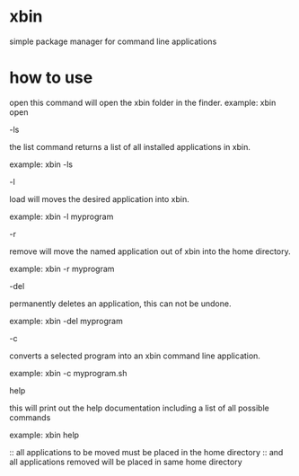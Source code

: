 # xbin
simple package manager for command line applications

# how to use

open
this command will open the xbin folder in the finder.
example: xbin open

-ls

the list command returns a list of all installed applications in xbin.

example: xbin -ls

-l

load will moves the desired application into xbin.

example: xbin -l myprogram

-r

remove will move the named application out of xbin into the home directory.

example: xbin -r myprogram

-del

permanently deletes an application, this can not be undone.

example: xbin -del myprogram

-c

converts a selected program into an xbin command line application.

example: xbin -c myprogram.sh

help

this will print out the help documentation including a list of all possible commands

example: xbin help

:: all applications to be moved must be placed in the home directory
:: and all applications removed will be placed in same home directory
